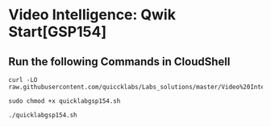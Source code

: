 # Video Intelligence: Qwik Start[GSP154]

## Run the following Commands in CloudShell
```
curl -LO raw.githubusercontent.com/quiccklabs/Labs_solutions/master/Video%20Intelligence%20Qwik%20Start/quicklabgsp154.sh

sudo chmod +x quicklabgsp154.sh

./quicklabgsp154.sh
```
